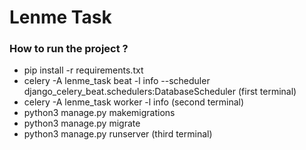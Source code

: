 # Lenme Task

### How to run the project ?
- pip install -r requirements.txt
- celery -A lenme_task beat -l info --scheduler django_celery_beat.schedulers:DatabaseScheduler (first terminal)
- celery -A lenme_task worker -l info (second terminal)
- python3 manage.py makemigrations
- python3 manage.py migrate  
- python3 manage.py runserver (third terminal)

